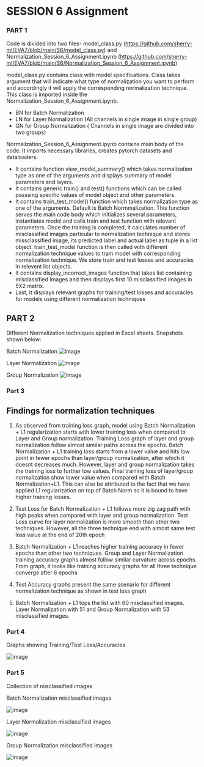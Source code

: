 # SESSION 6 Assignment

### PART 1
Code is divided into two files- model_class.py (https://github.com/sherry-ml/EVA7/blob/main/S6/model_class.py) and Normalization_Session_6_Assignment.ipynb (https://github.com/sherry-ml/EVA7/blob/main/S6/Normalization_Session_6_Assignment.ipynb)

model_class.py contains class with model specifications. Class takes argument that will indicate what type of normalization you want to perform and accordingly it will apply the corresponding normalization technique. This class is imported inside the Normalization_Session_6_Assignment.ipynb.
  - BN for Batch Normalization
  - LN for Layer Normalization (All channels in single image in single group)
  - GN for Group Normalization  ( Channels in single image are divided into two groups)

Normalization_Session_6_Assignment.ipynb contains main body of the code. It imports necessary libraries, creates pytorch datasets and dataloaders.
  - It contains function view_model_summary() which takes normalization type as one of the arguments and displays summary of model parameters and layers.
  - It contains generic train() and test() functions which can be called passsing specific values of model object and other parameters.
  - It contains train_test_model() function which takes normalization type as one of the arguments. Default is Batch Normmalization. This function serves the main code body which initializes several parameters, instantiates model and calls train and test function with relevant parameters. Once the training is completed, it calculates number of misclassified images particular to normalization technique and stores missclassified image, its predicted label and actual label as tuple in a list object. train_test_model function is then called with different normalization technique values to train model with corresponding normalization technique. We store train and test losses and accuracies in relevent list objects.
  - It contains display_incorrect_images function that takes list containing misclassified images and then displays first 10 misclassified images in 5X2 matrix.
  - Last, it displays relevant graphs for training/test losses and accuracies for models using different normalization techniques
 
## PART 2
Different Normalization techniques applied in Excel sheets. Snapshots shown below:

Batch Normalization
![image](https://user-images.githubusercontent.com/67177106/139722902-0229b476-0ae3-465c-9614-7d2bfc7f185d.png)

Layer Normalization
![image](https://user-images.githubusercontent.com/67177106/139723058-ae87e659-0406-44e0-a214-2896924c284c.png)

Group Normalization
![image](https://user-images.githubusercontent.com/67177106/139723180-60f83d32-268f-40dc-ac08-799c35abe8cb.png)

### Part 3 
Findings for normalization techniques
------------------------------------------------------------------------------------------------------------

1) As observed from training loss graph, model using Batch Normalization + L1 regularization starts with lower training loss when compared to Layer and Group normalization. Training Loss graph of layer and group normalization follow almost similar paths across the epochs. Batch Normalization + L1 training loss starts from a lower value and hits low point in fewer epochs than layer/group normalization, after which it doesnt decreases much. However, layer and group normalization takes the training loss to further low values. Final training loss of layer/group normalization show lower value when compared with Batch Normalization+L1. This can also be attributed to the fact that we have applied L1 regularization on top of Batch Norm so it is bound to have higher training losses.

2) Test Loss for Batch Normalization + L1 follows more zig zag path with high peaks when compared with layer and group normalization. Test Loss curve for layer normalization is more smooth than other two techniques. However, all the three technique end with almost same test loss value at the end of 20th epoch

3) Batch Normalization + L1 reaches higher training accuracy in fewer epochs than other two techniques. Group and Layer Normalization training accuracy graphs almost follow similar curvature across epochs. From graph, it looks like training accuracy graphs for all three technique converge after 6 epochs

4) Test Accuracy graphs present the same scenario for different normalization technique  as shown in test loss graph

5) Batch Normalization + L1 tops the list with 60 misclassified images. Layer Normalization with 51 and Group Normalization with 53 misclassified images.

### Part 4

Graphs showing Training/Test Loss/Accuracies

![image](https://user-images.githubusercontent.com/67177106/139723387-93110a4c-8fbe-42cf-82a0-6e882219df5d.png)

### Part 5
 Collection of misclassified images
 
 Batch Normalization misclassified images
 
 ![image](https://user-images.githubusercontent.com/67177106/139723533-86725493-1d90-4339-b961-b1701d4fde15.png)

Layer Normalization misclassified images

![image](https://user-images.githubusercontent.com/67177106/139723654-49385af8-719e-4eac-8ba9-7d4920b10c5c.png)

Group Normalization misclassified images

![image](https://user-images.githubusercontent.com/67177106/139723740-dbc44346-4f13-4c2c-b8a5-74ccb68e8f3e.png)

